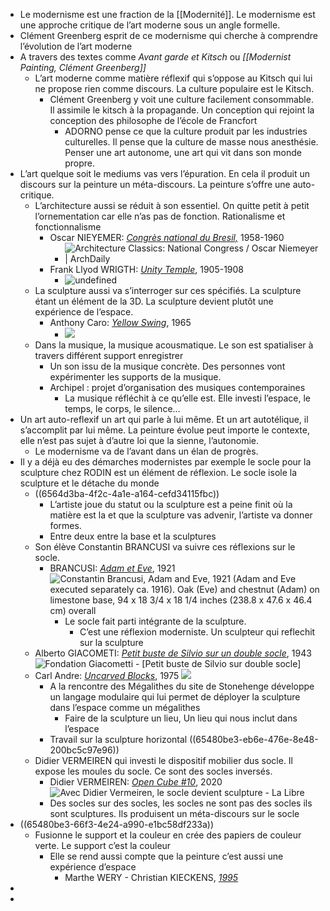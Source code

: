 - Le modernisme est une fraction de la [[Modernité]]. Le modernisme est une approche critique de l’art moderne sous un angle formelle.
- Clément Greenberg esprit de ce modernisme qui cherche à comprendre l’évolution de l’art moderne
- A travers des textes comme *Avant garde et Kitsch* ou  *[[Modernist Painting, Clément Greenberg]]*
	- L’art moderne comme matière réflexif qui s’oppose au Kitsch qui lui ne propose rien comme discours. La culture populaire est le Kitsch.
		- Clément Greenberg y voit une culture facilement consommable. Il assimile le kitsch à la propagande. Un conception qui rejoint la conception des philosophe de l’école de Francfort
			- ADORNO pense ce que la culture produit par les industries culturelles. Il pense que la culture de masse nous anesthésie. Penser une art autonome, une art qui vit dans son monde propre.
- L’art quelque soit le mediums vas vers l’épuration. En cela il produit un discours sur la peinture un méta-discours. La peinture s’offre une auto-critique.
	- L’architecture aussi se réduit à son essentiel. On quitte petit à petit l’ornementation car elle n’as pas de fonction. Rationalisme et fonctionnalisme
		- Oscar NIEYEMER: [*Congrès national du Bresil,*](https://www.archdaily.com/773568/ad-classics-national-congress-oscar-niemeyer) 1958-1960
			- ![Architecture Classics: National Congress / Oscar Niemeyer | ArchDaily](https://images.adsttc.com/media/images/55f9/ba65/e58e/cec1/f800/035e/large_jpg/Filipe_Frazao__Shutterstock.com.jpg?1442429518)
		- Frank Llyod WRIGTH: [*Unity Temple*](https://en.wikipedia.org/wiki/Unity_Temple), 1905-1908
			- ![undefined](https://upload.wikimedia.org/wikipedia/commons/thumb/4/41/Oak_Park_Il_Unity_Temple8.jpg/1024px-Oak_Park_Il_Unity_Temple8.jpg)
	- La sculpture aussi va s’interroger sur ces spécifiés. La sculpture étant un élément de la 3D. La sculpture devient plutôt une expérience de l’espace.
		- Anthony Caro: [*Yellow Swing*](https://www.tate.org.uk/art/artworks/caro-yellow-swing-t00799), 1965
			- ![](https://media.tate.org.uk/art/images/work/T/T00/T00799_10.jpg)
	- Dans la musique, la musique acousmatique. Le son est spatialiser à travers différent support enregistrer
		- Un son issu de la musique concrète. Des personnes vont expérimenter les supports de la musique.
		- Archipel : projet d’organisation des musiques contemporaines
			- La musique réfléchit à ce qu’elle est. Elle investi l’espace, le temps, le corps, le silence...
- Un art auto-reflexif un art qui parle à lui même. Et un art autotélique, il s’accomplit par lui même. La peinture évolue peut importe le contexte, elle n’est pas sujet à d’autre loi que la sienne, l’autonomie.
	- Le modernisme va de l’avant dans un élan de progrès.
- Il y a déjà eu des démarches modernistes par exemple le socle pour la sculpture chez RODIN est un élément de réflexion. Le socle isole la sculpture et le détache du monde
	- ((6564d3ba-4f2c-4a1e-a164-cefd34115fbc))
		- L’artiste joue du statut ou la sculpture est a peine finit où la matière est la et que la sculpture vas advenir, l’artiste va donner formes.
		- Entre deux entre la base et la sculptures
	- Son élève Constantin BRANCUSI va suivre ces réflexions sur le socle.
		- BRANCUSI: [*Adam et Eve*](https://www.guggenheim.org/artwork/663), 1921 ![Constantin Brancusi, Adam and Eve, 1921 (Adam and Eve executed separately ca. 1916). Oak (Eve) and chestnut (Adam) on limestone base, 94 x 18 3/4 x 18 1/4 inches (238.8 x 47.6 x 46.4 cm) overall](https://www.guggenheim.org/wp-content/uploads/1921/01/53.1329_ph_web-1.jpg)
			- Le socle fait parti intégrante de la sculpture.
				- C’est une réflexion moderniste. Un sculpteur qui reflechit sur la sculpture
	- Alberto GIACOMETI: [*Petit buste de Silvio sur un double socle*](https://www.fondation-giacometti.fr/fr/database/163677/petit-buste-de-silvio-sur-double-socle), 1943 ![Fondation Giacometti - [Petit buste de Silvio sur double socle]](https://www.fondation-giacometti.fr/images/168511_01.jpg)
	- Carl Andre: [*Uncarved Blocks*](https://sammlung.kunstmuseum.de/artwork/uncarved-blocks-vancouver-1975/), 1975 ![](https://sammlung.kunstmuseum.de/cms/wp-content/uploads/2020/05/Andre-UncarvedBlocks-5-Detail-B1920pix-72dpi5-1024x651.jpg)
		- A la rencontre des Mégalithes du site de Stonehenge développe un langage modulaire qui lui permet de déployer la sculpture dans l’espace comme un mégalithes
			- Faire de la sculpture un lieu, Un lieu qui nous inclut dans l’espace
		- Travail sur la sculpture horizontal ((65480be3-eb6e-476e-8e48-200bc5c97e96))
	- Didier VERMEIREN qui investi le dispositif mobilier dus socle. Il expose les moules du socle. Ce sont des socles inversés.
		- Didier VERMEIREN: [*Open Cube #10*](https://www.lalibre.be/culture/arts/2022/09/09/avec-didier-vermeiren-le-socle-devient-sculpture-H5DZNDCH4JG2BN5OYIHNPJUGEI/), 2020 ![Avec Didier Vermeiren, le socle devient sculpture - La Libre](https://cloudfront-eu-central-1.images.arcpublishing.com/ipmgroup/M4PPJPY4QJEZJD35ZLZNMMFI2Y.jpg)
		- Des socles sur des socles, les socles ne sont pas des socles ils sont sculptures. Ils produisent un méta-discours sur le socle
- ((65480be3-66f3-4e24-a990-e1bc58df233a))
	- Fusionne le support et la couleur en crée des papiers de couleur verte. Le support c’est la couleur
		- Elle se rend aussi compte que la peinture c’est aussi une expérience d’espace
			- Marthe WERY - Christian KIECKENS, [*1995*](https://cac-synagoguedelme.org/exhibitions/25-)
-
-